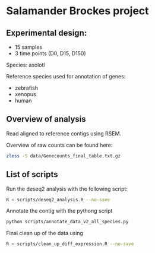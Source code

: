# Salamander Brockes project

## Experimental design:

* 15 samples
* 3 time points (D0, D15, D150)


Species: axolotl

Reference species used for annotation of genes:
* zebrafish
* xenopus
* human


## Overview of analysis

Read aligned to reference contigs using RSEM.

Overview of raw counts can be found here:
~~~~bash
zless -S data/Genecounts_final_table.txt.gz 
~~~~




## List of scripts

Run the deseq2 analysis with the following script:
~~~~bash
R < scripts/deseq2_analysis.R --no-save
~~~~

Annotate the contig with the pythong script
~~~~bash
python scripts/annotate_data_v2_all_species.py
~~~~

Final clean up of the data using
~~~~bash
R < scripts/clean_up_diff_expression.R --no-save
~~~~